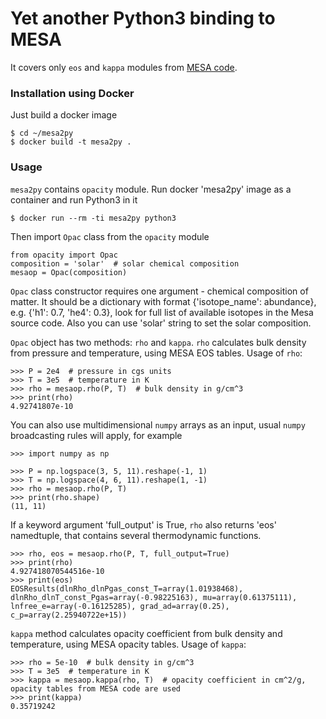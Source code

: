# Yet another Python3 binding to MESA

It covers only `eos` and `kappa` modules from [MESA code](http://mesa.sourceforge.net). 

### Installation using Docker

Just build a docker image

``` shell
$ cd ~/mesa2py
$ docker build -t mesa2py .
```

### Usage

`mesa2py` contains `opacity` module. Run docker 'mesa2py' image as a container and run Python3 in it

``` shell
$ docker run --rm -ti mesa2py python3
```

Then import `Opac` class from the `opacity` module

``` python3
from opacity import Opac
composition = 'solar'  # solar chemical composition
mesaop = Opac(composition)
```

`Opac` class constructor requires one argument - chemical composition of matter. 
It should be a dictionary with format {'isotope_name': abundance}, e.g. {'h1': 0.7, 'he4': 0.3}, look for full list of available isotopes in the Mesa source code. Also you can use 'solar' string to set the solar composition.

`Opac` object has two methods: `rho` and `kappa`. `rho` calculates bulk density from pressure and temperature, using MESA EOS tables. Usage of `rho`:

``` python3
>>> P = 2e4  # pressure in cgs units
>>> T = 3e5  # temperature in K
>>> rho = mesaop.rho(P, T)  # bulk density in g/cm^3
>>> print(rho)
4.92741807e-10
```

You can also use multidimensional `numpy` arrays as an input, usual `numpy` broadcasting rules will apply, for example
```python3
>>> import numpy as np

>>> P = np.logspace(3, 5, 11).reshape(-1, 1)
>>> T = np.logspace(4, 6, 11).reshape(1, -1)
>>> rho = mesaop.rho(P, T)
>>> print(rho.shape)
(11, 11)
```

If a keyword argument 'full_output' is True, `rho` also returns 'eos' namedtuple, that contains several thermodynamic functions.

``` python3
>>> rho, eos = mesaop.rho(P, T, full_output=True)
>>> print(rho)
4.927418070544516e-10
>>> print(eos)
EOSResults(dlnRho_dlnPgas_const_T=array(1.01938468), dlnRho_dlnT_const_Pgas=array(-0.98225163), mu=array(0.61375111), lnfree_e=array(-0.16125285), grad_ad=array(0.25), c_p=array(2.25940722e+15))
```

`kappa` method calculates opacity coefficient from bulk density and temperature, using MESA opacity tables. Usage of `kappa`:

``` python3
>>> rho = 5e-10  # bulk density in g/cm^3
>>> T = 3e5  # temperature in K
>>> kappa = mesaop.kappa(rho, T)  # opacity coefficient in cm^2/g, opacity tables from MESA code are used
>>> print(kappa)
0.35719242
```
